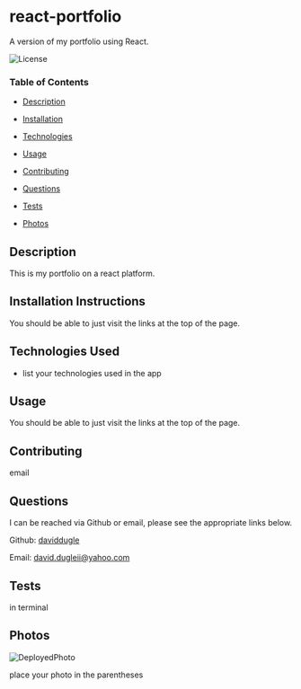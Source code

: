 # react-portfolio




A version of my portfolio using React.






![License](https://img.shields.io/badge/license-MIT%20License-green)









### Table of Contents


* [Description](#Description)

* [Installation](#Installation)

* [Technologies](#Technologies)

* [Usage](##Usage)

* [Contributing](#Contributing)

* [Questions](#Questions)

* [Tests](#Tests)

* [Photos](#Photos)


















## Description

This is my portfolio on a react platform.





## Installation Instructions

You should be able to just visit the links at the top of the page.




## Technologies Used

* list your technologies used in the app




## Usage

You should be able to just visit the links at the top of the page.







## Contributing

email





## Questions

I can be reached via Github or email, please see the appropriate links below.

Github:
<a href='https://github.com/daviddugle' target='_blank'>daviddugle</a>

Email:
<a href='mailto:david.dugleii@yahoo.com'>david.dugleii@yahoo.com</a>





## Tests

in terminal



## Photos

![DeployedPhoto]()

place your photo in the parentheses



